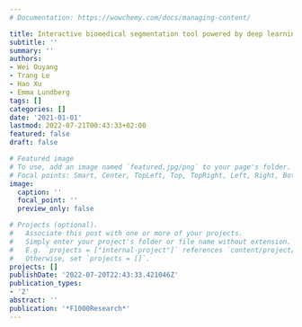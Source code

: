 ```yaml
---
# Documentation: https://wowchemy.com/docs/managing-content/

title: Interactive biomedical segmentation tool powered by deep learning and ImJoy
subtitle: ''
summary: ''
authors:
- Wei Ouyang
- Trang Le
- Hao Xu
- Emma Lundberg
tags: []
categories: []
date: '2021-01-01'
lastmod: 2022-07-21T00:43:33+02:00
featured: false
draft: false

# Featured image
# To use, add an image named `featured.jpg/png` to your page's folder.
# Focal points: Smart, Center, TopLeft, Top, TopRight, Left, Right, BottomLeft, Bottom, BottomRight.
image:
  caption: ''
  focal_point: ''
  preview_only: false

# Projects (optional).
#   Associate this post with one or more of your projects.
#   Simply enter your project's folder or file name without extension.
#   E.g. `projects = ["internal-project"]` references `content/project/deep-learning/index.md`.
#   Otherwise, set `projects = []`.
projects: []
publishDate: '2022-07-20T22:43:33.421046Z'
publication_types:
- '2'
abstract: ''
publication: '*F1000Research*'
---
```


